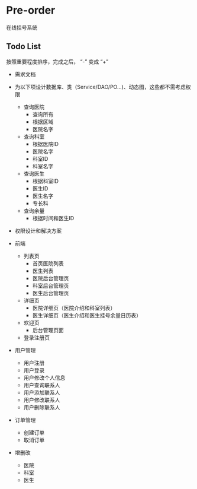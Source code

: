 # Pre-order
在线挂号系统

## Todo List
按照重要程度排序，完成之后， “-” 变成 “+”

- 需求文档

- 为以下项设计数据库、类（Service/DAO/PO...)、动态图，这些都不需考虑权限
    - 查询医院
        + 查询所有
        - 根据区域
        - 医院名字
    - 查询科室
        + 根据医院ID
        - 医院名字
        - 科室ID
        - 科室名字
    - 查询医生
        + 根据科室ID
        - 医生ID
        - 医生名字
        - 专长科
    - 查询余量
        + 根据时间和医生ID

- 权限设计和解决方案

- 前端
    - 列表页
        - 首页医院列表
        - 医生列表
        - 医院后台管理页
        - 科室后台管理页
        - 医生后台管理页
    - 详细页
        - 医院详细页（医院介绍和科室列表）
        - 医生详细页（医生介绍和医生挂号余量日历表）
    - 欢迎页
        - 后台管理页面
    - 登录注册页

- 用户管理
    + 用户注册
    + 用户登录
    - 用户修改个人信息
    - 用户查询联系人
    - 用户添加联系人
    - 用户修改联系人
    - 用户删除联系人

- 订单管理
    - 创建订单
    - 取消订单

- 增删改
    - 医院
    - 科室
    - 医生

